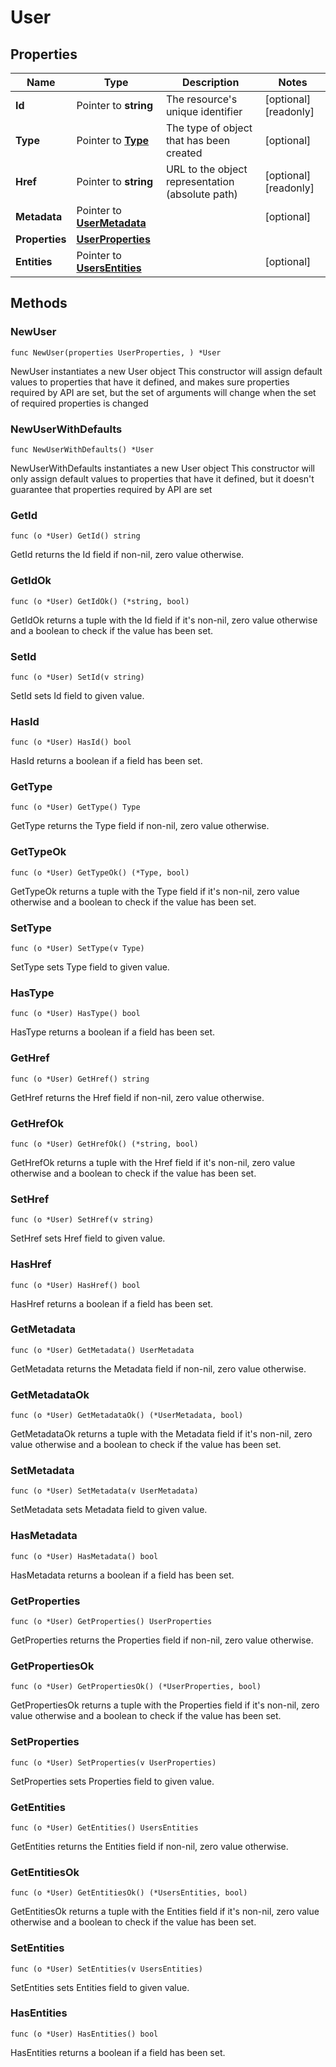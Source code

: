 # User

## Properties

|Name | Type | Description | Notes|
|------------ | ------------- | ------------- | -------------|
|**Id** | Pointer to **string** | The resource&#39;s unique identifier | [optional] [readonly] |
|**Type** | Pointer to [**Type**](Type.md) | The type of object that has been created | [optional] |
|**Href** | Pointer to **string** | URL to the object representation (absolute path) | [optional] [readonly] |
|**Metadata** | Pointer to [**UserMetadata**](UserMetadata.md) |  | [optional] |
|**Properties** | [**UserProperties**](UserProperties.md) |  | |
|**Entities** | Pointer to [**UsersEntities**](UsersEntities.md) |  | [optional] |

## Methods

### NewUser

`func NewUser(properties UserProperties, ) *User`

NewUser instantiates a new User object
This constructor will assign default values to properties that have it defined,
and makes sure properties required by API are set, but the set of arguments
will change when the set of required properties is changed

### NewUserWithDefaults

`func NewUserWithDefaults() *User`

NewUserWithDefaults instantiates a new User object
This constructor will only assign default values to properties that have it defined,
but it doesn't guarantee that properties required by API are set

### GetId

`func (o *User) GetId() string`

GetId returns the Id field if non-nil, zero value otherwise.

### GetIdOk

`func (o *User) GetIdOk() (*string, bool)`

GetIdOk returns a tuple with the Id field if it's non-nil, zero value otherwise
and a boolean to check if the value has been set.

### SetId

`func (o *User) SetId(v string)`

SetId sets Id field to given value.

### HasId

`func (o *User) HasId() bool`

HasId returns a boolean if a field has been set.

### GetType

`func (o *User) GetType() Type`

GetType returns the Type field if non-nil, zero value otherwise.

### GetTypeOk

`func (o *User) GetTypeOk() (*Type, bool)`

GetTypeOk returns a tuple with the Type field if it's non-nil, zero value otherwise
and a boolean to check if the value has been set.

### SetType

`func (o *User) SetType(v Type)`

SetType sets Type field to given value.

### HasType

`func (o *User) HasType() bool`

HasType returns a boolean if a field has been set.

### GetHref

`func (o *User) GetHref() string`

GetHref returns the Href field if non-nil, zero value otherwise.

### GetHrefOk

`func (o *User) GetHrefOk() (*string, bool)`

GetHrefOk returns a tuple with the Href field if it's non-nil, zero value otherwise
and a boolean to check if the value has been set.

### SetHref

`func (o *User) SetHref(v string)`

SetHref sets Href field to given value.

### HasHref

`func (o *User) HasHref() bool`

HasHref returns a boolean if a field has been set.

### GetMetadata

`func (o *User) GetMetadata() UserMetadata`

GetMetadata returns the Metadata field if non-nil, zero value otherwise.

### GetMetadataOk

`func (o *User) GetMetadataOk() (*UserMetadata, bool)`

GetMetadataOk returns a tuple with the Metadata field if it's non-nil, zero value otherwise
and a boolean to check if the value has been set.

### SetMetadata

`func (o *User) SetMetadata(v UserMetadata)`

SetMetadata sets Metadata field to given value.

### HasMetadata

`func (o *User) HasMetadata() bool`

HasMetadata returns a boolean if a field has been set.

### GetProperties

`func (o *User) GetProperties() UserProperties`

GetProperties returns the Properties field if non-nil, zero value otherwise.

### GetPropertiesOk

`func (o *User) GetPropertiesOk() (*UserProperties, bool)`

GetPropertiesOk returns a tuple with the Properties field if it's non-nil, zero value otherwise
and a boolean to check if the value has been set.

### SetProperties

`func (o *User) SetProperties(v UserProperties)`

SetProperties sets Properties field to given value.


### GetEntities

`func (o *User) GetEntities() UsersEntities`

GetEntities returns the Entities field if non-nil, zero value otherwise.

### GetEntitiesOk

`func (o *User) GetEntitiesOk() (*UsersEntities, bool)`

GetEntitiesOk returns a tuple with the Entities field if it's non-nil, zero value otherwise
and a boolean to check if the value has been set.

### SetEntities

`func (o *User) SetEntities(v UsersEntities)`

SetEntities sets Entities field to given value.

### HasEntities

`func (o *User) HasEntities() bool`

HasEntities returns a boolean if a field has been set.



